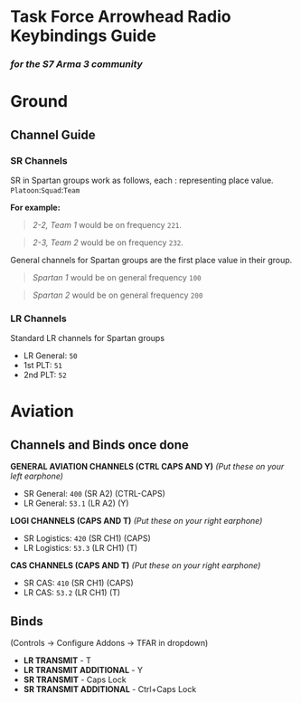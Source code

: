 # Task Force Arrowhead Radio Keybindings Guide
### *for the S7 Arma 3 community*

# Ground
## Channel Guide
### SR Channels 
SR in Spartan groups work as follows, each : representing place value.
`Platoon`:`Squad`:`Team`

**For example:**

> *2-2, Team 1* would be on frequency `221`.

> *2-3, Team 2* would be on frequency `232`.

General channels for Spartan groups are the first place value in their group.

> *Spartan 1* would be on general frequency `100`

> *Spartan 2* would be on general frequency `200`

### LR Channels

Standard LR channels for Spartan groups 
- LR General: `50`
- 1st PLT: `51`
- 2nd PLT: `52`


# Aviation
## Channels and Binds once done
**GENERAL AVIATION CHANNELS (CTRL CAPS AND Y)** *(Put these on your left earphone)*
- SR General: `400` (SR A2) (CTRL-CAPS)
- LR General: `53.1` (LR A2) (Y)

**LOGI CHANNELS (CAPS AND T)**  *(Put these on your right earphone)*
- SR Logistics: `420` (SR CH1) (CAPS)
- LR Logistics: `53.3` (LR CH1) (T)

**CAS CHANNELS (CAPS AND T)** *(Put these on your right earphone)*
- SR CAS: `410` (SR CH1) (CAPS)
- LR CAS: `53.2` (LR CH1) (T)

## Binds 
(Controls -> Configure Addons -> TFAR in dropdown)
- **LR TRANSMIT** - T
- **LR TRANSMIT ADDITIONAL** - Y
- **SR TRANSMIT** - Caps Lock
- **SR TRANSMIT ADDITIONAL** - Ctrl+Caps Lock
